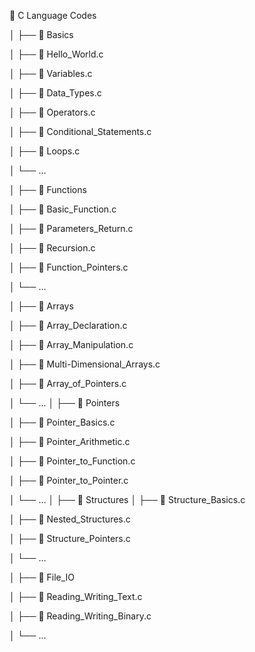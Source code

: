 📁 C Language Codes

│
├── 📁 Basics

│   ├── 📄 Hello_World.c

│   ├── 📄 Variables.c

│   ├── 📄 Data_Types.c

│   ├── 📄 Operators.c

│   ├── 📄 Conditional_Statements.c

│   ├── 📄 Loops.c

│   └── ...

│
├── 📁 Functions

│   ├── 📄 Basic_Function.c

│   ├── 📄 Parameters_Return.c

│   ├── 📄 Recursion.c

│   ├── 📄 Function_Pointers.c

│   └── ...

│
├── 📁 Arrays

│   ├── 📄 Array_Declaration.c

│   ├── 📄 Array_Manipulation.c

│   ├── 📄 Multi-Dimensional_Arrays.c

│   ├── 📄 Array_of_Pointers.c

│   └── ...
│
├── 📁 Pointers

│   ├── 📄 Pointer_Basics.c

│   ├── 📄 Pointer_Arithmetic.c

│   ├── 📄 Pointer_to_Function.c

│   ├── 📄 Pointer_to_Pointer.c

│   └── ...
│
├── 📁 Structures
│   ├── 📄 Structure_Basics.c

│   ├── 📄 Nested_Structures.c

│   ├── 📄 Structure_Pointers.c

│   └── ...

│
├── 📁 File_IO

│   ├── 📄 Reading_Writing_Text.c

│   ├── 📄 Reading_Writing_Binary.c

│   └── ...
